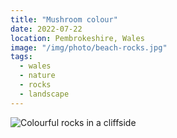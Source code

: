 ```yaml
---
title: "Mushroom colour"
date: 2022-07-22
location: Pembrokeshire, Wales
image: "/img/photo/beach-rocks.jpg"
tags:
  - wales
  - nature
  - rocks
  - landscape
---
```


![Colourful rocks in a cliffside](/img/photo/beach-rocks.jpg)
